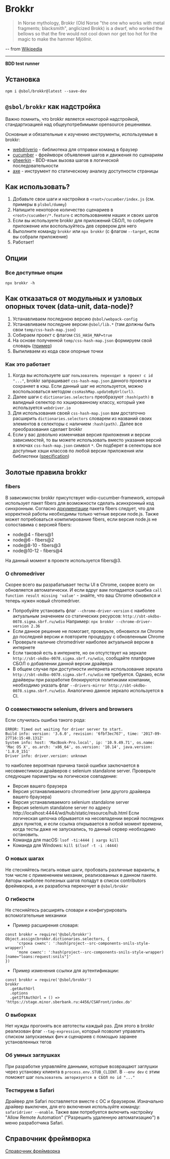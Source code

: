 # Brokkr

> In Norse mythology, Brokkr (Old Norse "the one who works with metal
fragments; blacksmith", anglicized Brokk) is a dwarf, who worked
the bellows so that the fire would not cool down nor get too
hot for the magic to make the hammer Mjöllnir.

-- from [Wikipedia](https://en.wikipedia.org/wiki/Brokkr)

----

__BDD test runner__


## Установка
```
npm i @sbol/brokkr@latest --save-dev
```

## `@sbol/brokkr` как надстройка

Важно помнить, что brokkr является некоторой надстройкой, стандартизацией
над общеупотребимыми opensource решениями.

Основные и обязательные к изучению инструменты, используемые в brokkr:
* [webdriverio](https://webdriver.io/) -
библиотека для отправки команд в браузер
* [cucumber](https://github.com/cucumber/cucumber-js) -
фреймворк объявления шагов и движения по сценариям
* [gheerkin](https://docs.cucumber.io/gherkin/reference/) -
BDD-язык вызова шагов в логической последовательности
* [axe](https://www.deque.com/axe/) -
инструмент по статическому анализу доступности страницы


## Как использовать?

1. Добавьте свои шаги и настройки в `<root>/cucumber/index.js`
    (см. примеры в `plsbol/dummy`)
2. Напишите некоторое количество сценариев в `<root>/cucumber/*.feature`
    с использованием наших и своих шагов
3. Если вы используете brokkr для приложений СБОЛ,
    то соберите приложение или воспользуйтесь дев сервером для него
4. Выполните команду `brokkr` или `npx brokkr`
    (с флагом `--target`, если вы собрали приложение)
5. Работает!


## Опции

### Все доступные опции
```
npx brokkr -h
```


## Как отказаться от модульных и узловых опорных точек (data-unit, data-node)?

1. Устанавливаем последнюю версию `@sbol/webpack-config`
2. Устанавливаем последние версии `@sbol/lib.*`
(там должны быть свои `temp/css-hash-map.json`)
3. Собираем проект с флагом `CSS_HASH_MAP=true`
4. На основе полученной `temp/css-hash-map.json` формируем свой словарь
([пример](src/utils/dictionaries/css-selectors.json))
5. Выпиливаем из кода свои опорные точки

### Как это работает

1. Когда вы используете шаг `пользователь переходит в проект с id "..."`,
brokkr запрашивает `css-hash-map.json` данного проекта и сохраняет в кэш.
Если данный шаг не используется,
можно воспользоваться методом `cssHashMap.updateByUrl(url)`.
2. Далее шаги с `dictionaries.selectors` преобразуют `:hash(path)`
в валидный селектор по хэшированному классу,
который уже используется `webdriver.io`
3. Для использования своей `css-hash-map.json` вам достаточно
расширить `dictionaries.selectors` словарем из названий своих элементов
в селекторы с наличием `:hash(path)`. Далее все преобразования сделает brokkr
4. Если у вас довольно изменчивая версия приложения и версии зависимостей,
то вы можете использовать вместо указания версий в ключах `css-hash-map.json`
символ `*`. Он подберет в селекторы все доступные хэши классов по любой версии
приложения или библиотеки
([specification](src/utils/dictionaries/selectors/tests/get-selector.spec.js))

## Золотые правила brokkr

### fibers

В зависимостях brokkr присутствует wdio-cucumber-framework, который
использует пакет fibers для возможности сделать асинхронный код синхронным.
Согласно [документации](https://github.com/laverdet/node-fibers#supported-platforms)
пакета fibers следует, что для корректной
работы необходимы только четные версии node.js.
Также может потребоваться компилирование fibers,
если версия node.js не сопоставима с версией fibers:
* node@4 - fibers@1
* node@6 - fibers@2
* node@8-10 - fibers@3
* node@10-12 - fibers@4

На данный момент в проекте используется fibers@3.

### О chromedriver
Скорее всего вы разрабатывает тесты UI в Chrome,
скорее всего он обновляется автоматически.
И если вдруг вам попадается ошибка
`call function result missing 'value'` - знайте, что
ваш Chrome обновился и теперь нужен новый chromedriver.
* Попробуйте установить флаг `--chrome-driver-version` с наиболее
актуальным значением со статических ресурсов:
`http://sbt-okdbo-0078.sigma.sbrf.ru/wdio`
Например: `npx brokkr --chrome-driver-version 2.36`
* Если данное решение не помогает, проверьте, обновился ли Chrome
до последней версии и повторите процедуру с обновленным Chrome
* Проверьте наличие chromedriver наиболее актуальной версии
в интернете
* Если таковой есть в интернете, но он отсутствует на зеркале
`http://sbt-okdbo-0078.sigma.sbrf.ru/wdio`, сообщайте платформе СБОЛ
о добавлении данной версии драйвера
* В общем случае при доступности интернета использование зеркала
`http://sbt-okdbo-0078.sigma.sbrf.ru/wdio` не требуется.
Однако, если драйверы при разработке блокируются политиками компании,
необходимо указать флаг
`--drivers-mirror http://sbt-okdbo-0078.sigma.sbrf.ru/wdio`.
Аналогично данное зеркало используется в CI.

### О совместимости selenium, drivers and browsers
Если случилась ошибка такого рода:
```
ERROR: Timed out waiting for driver server to start.
Build info: version: '3.6.0', revision: '6fbf3ec767', time: '2017-09-27T16:15:40.131Z'
System info: host: 'MacBook-Pro.local', ip: '10.9.49.71', os.name: 'Mac OS X', os.arch: 'x86_64', os.version: '10.14', java.version: '1.8.0_151'
Driver info: driver.version: unknown
```
то наиболее вероятная причина такой ошибки заключается
в несовместимоси драйверов с selenium standalone server.
Проверьте следующие параметры на логическое совпадение:
* Версия вашего браузера
* Версия устанавливаемого chromedriver
(или другого драйвера вашего браузера)
* Версия устанавливаемого selenium standalone server
* Версия selenium standalone server по адресу
http://localhost:4444/wd/hub/static/resource/hub.html
Если логическая цепочка обрывается
на несовпадении версий последних двух пунктов,
и если ссылка открывается в любой момент времени,
когда тесты даже не запускались,
то данный сервер необходимо остановить.
* Команда для macOS: `lsof -ti:4444 | xargs kill`
* Команда для Windows: `kill $(lsof -t -i :4444)`

### О новых шагах
Не стесняйтесь писать новые шаги, пробовать различные варианты,
в том числе с применением механик, реализованных в данном пакете.
Авторы наиболее полезных шагов попадут в список contributors
фреймворка, а их разработка перекочует в `@sbol/brokkr`

### О гибкости
Не стесняйтесь расширять словари
и конфигурировать вспомогательные механики
* Пример расширения словаря:
```
const brokkr = require('@sbol/brokkr')
Object.assign(brokkr.dictionaries.selectors, {
     'строка снилс': ':hash(project--src-components-snils-style-wrapper)'
     'поле снилс': ':hash(project--src-components-snils-style-wrapper) [name="loans:request:snils"]'
})
```
* Пример изменения ссылки для аутентификации:
```
const brokkr = require('@sbol/brokkr')
brokkr
  .getAuthUrl
  .options
  .getIftAuthUrl = () => 'https://stage.minor.sberbank.ru:4456/CSAFront/index.do'
```

### О выборках
Нет нужды прогонять все автотесты каждый раз. Для этого
в brokkr реализован флаг `--tag-expression`, который позволит
управлять списком запускаемых фич и сценариев с помощью
заранее установленных тегов

### Об умных заглушках
При разработке управляйте данными, которые возвращают заглушки
через установку клиента в `process.env.STUB_CLIENT`. В `--env dev`
с этим поможет шаг `пользователь авторизуется в СБОЛ по id "..."`

### Тестируем в Safari
Драйвер для Safari поставляется вместе с ОС и браузером.
Изначально драйвер выключен, для его включения используйте команду:
`safaridriver --enable`.
Также вам потребуется включить настройку
"Allow Remote Automation" ("Разрешить удаленную автоматизацию")
в меню разработчика Safari.


## Справочник фреймворка

[Справочник фреймворка](src/steps/README.md)
